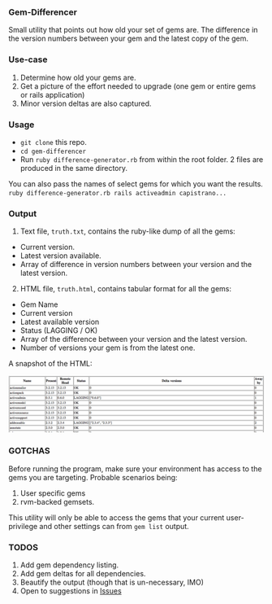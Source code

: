 ### Gem-Differencer

Small utility that points out how old your set of gems are.
The difference in the version numbers between your gem and the latest copy of the gem.

### Use-case

1. Determine how old your gems are.
2. Get a picture of the effort needed to upgrade (one gem or entire gems or rails application)
3. Minor version deltas are also captured.

### Usage

- `git clone` this repo. 
- `cd gem-differencer`
- Run `ruby difference-generator.rb` from within the root folder. 2 files are produced in the same directory.

You can also pass the names of select gems for which you want the results.
`ruby difference-generator.rb rails activeadmin capistrano...`

### Output

1. Text file, `truth.txt`, contains the ruby-like dump of all the gems:
  * Current version.
  * Latest version available.
  * Array of difference in version numbers between your version and the latest version.
2. HTML file, `truth.html`, contains tabular format for all the gems:
  * Gem Name
  * Current version
  * Latest available version
  * Status (LAGGING / OK)
  * Array of the difference between your version and the latest version.
  * Number of versions your gem is from the latest one.

A snapshot of the HTML:

![Gem differencer output](./gem-differencer.png)

### GOTCHAS

Before running the program, make sure your environment has access to the gems you are targeting. Probable scenarios being:

1. User specific gems
2. rvm-backed gemsets.

This utility will only be able to access the gems that your current user-privilege and other settings can from `gem list` output.

### TODOS

1. Add gem dependency listing.
2. Add gem deltas for all dependencies.
3. Beautify the output (though that is un-necessary, IMO)
4. Open to suggestions in [Issues](https://github.com/i-arindam/gem-differencer/issues)
